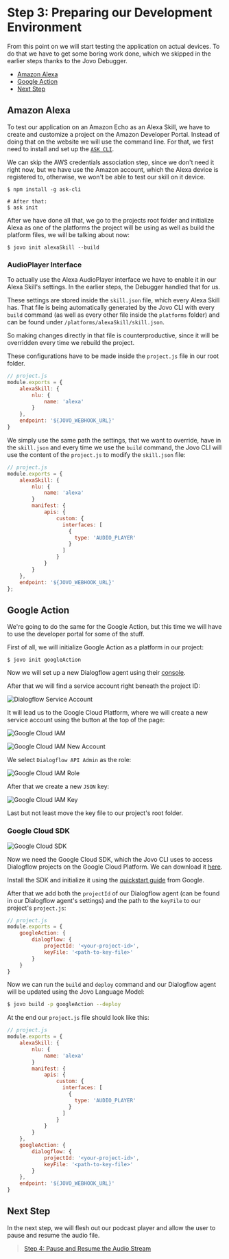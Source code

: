 # Step 3: Preparing our Development Environment

From this point on we will start testing the application on actual devices. To do that we have to get some boring work done, which we skipped in the earlier steps thanks to the Jovo Debugger.

* [Amazon Alexa](#amazon-alexa)
* [Google Action](#google-action)
* [Next Step](#next-step)
  
## Amazon Alexa

To test our application on an Amazon Echo as an Alexa Skill, we have to create and customize a project on the Amazon Developer Portal. Instead of doing that on the website we will use the command line. For that, we first need to install and set up the [`ASK CLI`](https://developer.amazon.com/docs/smapi/quick-start-alexa-skills-kit-command-line-interface.html).

We can skip the AWS credentials association step, since we don't need it right now, but we have use the Amazon account, which the Alexa device is registered to, otherwise, we won't be able to test our skill on it device.

```text
$ npm install -g ask-cli

# After that:
$ ask init
```

After we have done all that, we go to the projects root folder and initialize Alexa as one of the platforms the project will be using as well as build the platform files, we will be talking about now:

```text
$ jovo init alexaSkill --build
```

### AudioPlayer Interface

To actually use the Alexa AudioPlayer interface we have to enable it in our Alexa Skill's settings. In the earlier steps, the Debugger handled that for us.

These settings are stored inside the `skill.json` file, which every Alexa Skill has. That file is being automatically generated by the Jovo CLI with every `build` command (as well as every other file inside the `platforms` folder) and can be found under `/platforms/alexaSkill/skill.json`.

So making changes directly in that file is counterproductive, since it will be overridden every time we rebuild the project.

These configurations have to be made inside the `project.js` file in our root folder. 

```javascript
// project.js
module.exports = {
	alexaSkill: {
		nlu: {
			name: 'alexa'
		}
	},
	endpoint: '${JOVO_WEBHOOK_URL}'
}
```

We simply use the same path the settings, that we want to override, have in the `skill.json` and every time we use the `build` command, the Jovo CLI will use the content of the `project.js` to modify the `skill.json` file:

```javascript
// project.js
module.exports = {
    alexaSkill: {
        nlu: {
			name: 'alexa'
		}
        manifest: {
            apis: {
                custom: {
                  interfaces: [
                    {
                      type: 'AUDIO_PLAYER'
                    }
                  ]
                }
            }
        }
    },
    endpoint: '${JOVO_WEBHOOK_URL}'
};
```

## Google Action

We're going to do the same for the Google Action, but this time we will have to use the developer portal for some of the stuff.

First of all, we will initialize Google Action as a platform in our project:

```text
$ jovo init googleAction
```

Now we will set up a new Dialogflow agent using their [console](https://console.dialogflow.com).

After that we will find a service account right beneath the project ID:

![Dialogflow Service Account](./img/dialogflow_agent_service_account.png)

It will lead us to the Google Cloud Platform, where we will create a new service account using the button at the top of the page:

![Google Cloud IAM](./img/google_cloud_platform_IAM_landing.png)

![Google Cloud IAM New Account](img/google_cloud_platform_IAM_newAccount.png)

We select `Dialogflow API Admin` as the role:

![Google Cloud IAM Role](img/google_cloud_platform_IAM_role.png)

After that we create a new `JSON` key:

![Google Cloud IAM Key](img/google_cloud_platform_IAM_key.png)

Last but not least move the key file to our project's root folder.

### Google Cloud SDK

![Google Cloud SDK](./img/google-cloud-sdk.jpg)

Now we need the Google Cloud SDK, which the Jovo CLI uses to access Dialogflow projects on the Google Cloud Platform. We can download it [here](https://cloud.google.com/sdk/docs/).

Install the SDK and initialize it using the [quickstart guide](https://cloud.google.com/sdk/docs/quickstarts) from Google.

After that we add both the `projectId` of our Dialogflow agent (can be found in our Dialogflow agent's settings) and the path to the `keyFile` to our project's `project.js`:

```js
// project.js
module.exports = {
    googleAction: {
        dialogflow: {
            projectId: '<your-project-id>',
            keyFile: '<path-to-key-file>'
        }
    }
}
```

Now we can run the `build` and `deploy` command and our Dialogflow agent will be updated using the Jovo Language Model:

```sh
$ jovo build -p googleAction --deploy
```

At the end our `project.js` file should look like this:

```javascript
// project.js
module.exports = {
    alexaSkill: {
        nlu: {
			name: 'alexa'
		}
        manifest: {
            apis: {
                custom: {
                  interfaces: [
                    {
                      type: 'AUDIO_PLAYER'
                    }
                  ]
                }
            }
        }
    },
    googleAction: {
        dialogflow: {
            projectId: '<your-project-id>',
            keyFile: '<path-to-key-file>'
        }
    },
    endpoint: '${JOVO_WEBHOOK_URL}'
}
```

## Next Step

In the next step, we will flesh out our podcast player and allow the user to pause and resume the audio file.

> [Step 4: Pause and Resume the Audio Stream](./step-4-pause-resume-stream.md)

<!--[metadata]: { "description": "In this lecture, we prepare our development environment to start testing on Amazon Alexa or Google Assistant devices", "author": "kaan-kilic" }-->